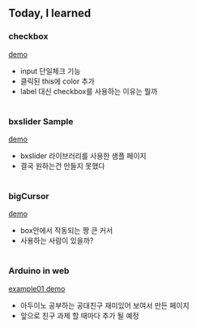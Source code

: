 ## Today, I learned

### checkbox
[demo](https://ppotatog.github.io/checkbox)

- input 단일체크 기능
- 클릭된 this에 color 추가
- label 대신 checkbox를 사용하는 이유는 뭘까
<br><br>
### bxslider Sample

[demo](https://ppotatog.github.io/bxsliderSample/)
- bxslider 라이브러리를 사용한 샘플 페이지
- 결국 원하는건 만들지 못했다
<br><br>
### bigCursor

[demo](https://ppotatog.github.io/bigCursor/)

- box안에서 작동되는 짱 큰 커서 
- 사용하는 사람이 있을까?
<br><br>
### Arduino in web

[example01 demo](https://ppotatog.github.io/Arduino/example01)

- 아두이노 공부하는 공대친구 재미있어 보여서 만든 페이지
- 앞으로 친구 과제 할 때마다 추가 될 예정
